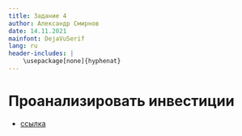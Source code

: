 ```yaml
---
title: Задание 4
author: Александр Смирнов
date: 14.11.2021
mainfont: DejaVuSerif
lang: ru
header-includes: |
    \usepackage[none]{hyphenat}
---
```


# Проанализировать инвестиции

- [ссылка](https://docs.google.com/spreadsheets/d/1xhmDVEpNQ6-6XNIKwN5HpP9Nr0J4LLC24VwS3Og-osg/edit#gid=0)
